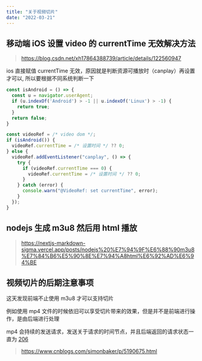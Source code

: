 ```yaml
---
title: "关于视频切片"
date: "2022-03-21"
---
```


## 移动端 iOS 设置 video 的 currentTime 无效解决方法

> https://blog.csdn.net/xh17864388739/article/details/122560947

ios 直接赋值 currentTime 无效，原因就是判断资源可播放时（canplay）再设置才可以, 所以要根据不同系统判断一下

```javascript
const isAndroid = () => {
  const u = navigator.userAgent;
  if (u.indexOf('Android') > -1 || u.indexOf('Linux') > -1) {
    return true;
  }
  return false;
}

const videoRef = /* video dom */;
if (isAndroid()) {
  videoRef.currentTime = /* 设置时间 */ ?? 0;
} else {
  videoRef.addEventListener("canplay", () => {
    try {
      if (videoRef.currentTime === 0) {
        videoRef.currentTime = /* 设置时间 */ ?? 0;
      }
    } catch (error) {
      console.warn("@VideoRef: set currentTime", error);
    }
  });
}
```

## nodejs 生成 m3u8 然后用 html 播放

> https://nextjs-markdown-sigma.vercel.app/posts/nodejs%20%E7%94%9F%E6%88%90m3u8%E7%84%B6%E5%90%8E%E7%94%A8html%E6%92%AD%E6%94%BE

## 视频切片的后期注意事项

这天发现前端不止使用 m3u8 才可以支持切片

例如使用 mp4 文件的时候依旧可以享受切片带来的效果，但是并不是前端进行操作，是由后端进行处理

mp4 会持续的发送请求，发送关于请求的时间节点，并且后端返回的请求状态一直为 [206](https://www.cnblogs.com/simonbaker/p/5190675.html)

> https://www.cnblogs.com/simonbaker/p/5190675.html
